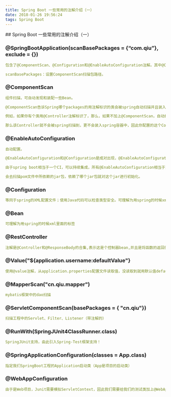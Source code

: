 ```yaml
---
title: Spring Boot 一些常用的注解介绍（一）
date: 2018-01-26 19:56:24
tags: Spring Boot
---
```

<meta name="referrer" content="no-referrer" />
## Spring Boot 一些常用的注解介绍（一）

### @SpringBootApplication(scanBasePackages = {“com.qiu”}, exclude = {})

```yaml
包含了@ComponentScan、@Configuration和@EnableAutoConfiguration注解。其中@ComponentScan让spring Boot扫描到Configuration类并把它加入到程序上下文。

scanBasePackages：设置ComponentScan扫描包路径。
```

### @ComponentScan
```yaml
组件扫描，可自动发现和装配一些Bean。

@ComponentScan告诉Spring哪个packages的用注解标识的类会被spring自动扫描并且装入bean容器。 

例如，如果你有个类用@Controller注解标识了，那么，如果不加上@ComponentScan，自动扫描该controller。

那么该Controller就不会被spring扫描到，更不会装入spring容器中，因此你配置的这个Controller也没有意义。
```

### @EnableAutoConfiguration

```yaml
自动配置。

@EnableAutoConfiguration和@Configuration是成对出现，@EnableAutoConfiguration负责去扫描带有@Configuration的类。 

由于spring boot相当于一个CI，可以持续集成，所有@EnableAutoConfiguration相当于对集成进来的模块进行初始化的工作。 

会去扫描pom文件中所依赖的jar包，依赖了哪个jar包就对这个jar进行初始化。
```
### @Configuration

```yaml
等同于spring的XML配置文件；使用Java代码可以检查类型安全。可理解为用spring的时候xml里面的标签。
```

### @Bean
```yaml
可理解为用spring的时候xml里面的标签
```
### @RestController
```yaml
注解是@Controller和@ResponseBody的合集,表示这是个控制器bean,并且是将函数的返回值直接填入HTTP响应体中,是REST风格的控制器。
```


### @Value("${application.username:defaultValue"}
```yaml
使用@value注解，从application.properties配置文件读取值，没读取到就用默认值defaultValue
```

### @MapperScan("cn.qiu.mapper")
```yaml
mybatis框架中的dao扫描
```


### @ServletComponentScan(basePackages = { "cn.qiu"})
```yaml
扫描工程中的Servlet、Filter、Listener（带注解的）
```
### @RunWith(SpringJUnit4ClassRunner.class)
```yaml
SpringJUnit支持，由此引入Spring-Test框架支持！
```
### @SpringApplicationConfiguration(classes = App.class)
```yaml
指定我们SpringBoot工程的Application启动类（App是项目的启动类）
```

### @WebAppConfiguration
```yaml
由于是Web项目，Junit需要模拟ServletContext，因此我们需要给我们的测试类加上@WebAppConfiguration。
```